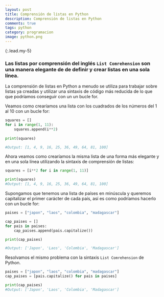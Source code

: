 ```yaml
---
layout: post
title: Comprensión de listas en Python
description: Comprensión de listas en Python
comments: true
tags: python
category: programacion
image: python.png
---
```


{:.lead.my-5}
### Las listas por comprensión del inglés `List Comrehension` son una manera elegante de de definir y crear listas en una sola línea.

La comprensión de listas en Python a menudo se utiliza para trabajar sobre listas ya creadas y utilizar una sintaxis de código más reducida de lo que que podríamos conseguir con un un bucle for.

Veamos como crearíamos una lista con los cuadrados de los números del 1 al 10 con un bucle for: 

```py
squares = []
for i in range(1, 11):
    squares.append(i**2)
    
print(squares)

#Output: [1, 4, 9, 16, 25, 36, 49, 64, 81, 100]
```

Ahora veamos como crearíamos la misma lista de una forma más elegante y en una sola línea utilizando la sintaxis de comprensión de listas: 

```py
squares = [i**2 for i in range(1, 11)]

print(squares)
#Output: [1, 4, 9, 16, 25, 36, 49, 64, 81, 100]
```

Supongamos que tenemos una lista de países en minúscula y queremos capitalizar el primer carácter de cada país, así es como podríamos hacerlo con un bucle for: 

```py
paises = ["japon", "laos", "colombia", "madagascar"]

cap_paises = []
for pais in paises:
    cap_paises.append(pais.capitalize())

print(cap_paises)

#Output: ['Japon', 'Laos', 'Colombia', 'Madagascar']
```

Resolvamos el mismo problema con la sintaxis `List Comrehension` de Python.

```py
paises = ["japon", "laos", "colombia", "madagascar"]
cap_paises = [pais.capitalize() for pais in paises]

print(cap_paises)
#Output: ['Japon', 'Laos', 'Colombia', 'Madagascar']
```
